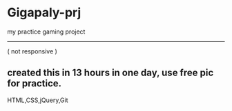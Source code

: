 # Gigapaly-prj
my practice gaming project

---------------------
( not responsive )

created this in 13 hours in one day,
use free pic for practice.
-------------
HTML,CSS,jQuery,Git

